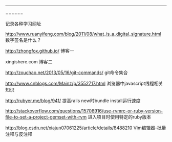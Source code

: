 ------
======

记录各种学习网址

http://www.ruanyifeng.com/blog/2011/08/what_is_a_digital_signature.html   数字签名是什么？

http://zhongfox.github.io/                                                博客一

xingishere.com                                                            博客二

http://zouchao.net/2013/05/16/git-commands/                               git命令集合

http://www.cnblogs.com/Mainz/p/3552717.html                               浏览器中javascript线程相关知识

http://rubyer.me/blog/941/                                                提高rails new时bundle install运行速度

http://stackoverflow.com/questions/15708916/use-rvmrc-or-ruby-version-file-to-set-a-project-gemset-with-rvm  进入项目时使用特定的ruby版本

http://blog.csdn.net/xiajun07061225/article/details/8488210               Vim编辑器-批量注释与反注释
